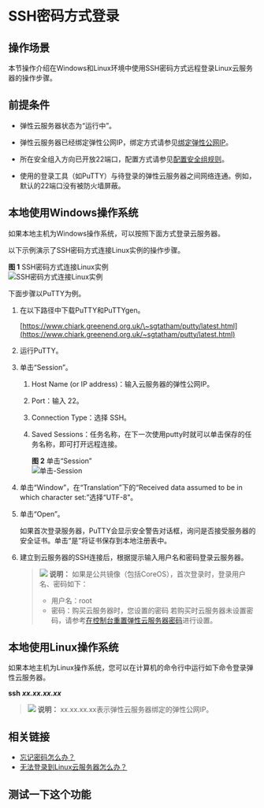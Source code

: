 # SSH密码方式登录<a name="ZH-CN_TOPIC_0017955633"></a>

## 操作场景<a name="section193261132111117"></a>

本节操作介绍在Windows和Linux环境中使用SSH密码方式远程登录Linux云服务器的操作步骤。

## 前提条件<a name="section58260650112020"></a>

-   弹性云服务器状态为“运行中”。
-   弹性云服务器已经绑定弹性公网IP，绑定方式请参见[绑定弹性公网IP](绑定弹性公网IP.md)。

-   所在安全组入方向已开放22端口，配置方式请参见[配置安全组规则](配置安全组规则.md)。
-   使用的登录工具（如PuTTY）与待登录的弹性云服务器之间网络连通。例如，默认的22端口没有被防火墙屏蔽。

## 本地使用Windows操作系统<a name="section62068112020"></a>

如果本地主机为Windows操作系统，可以按照下面方式登录云服务器。

以下示例演示了SSH密码方式连接Linux实例的操作步骤。

**图 1**  SSH密码方式连接Linux实例<a name="fig14463164512595"></a>  
![](figures/SSH密码方式连接Linux实例.gif "SSH密码方式连接Linux实例")

下面步骤以PuTTY为例。

1.  在以下路径中下载PuTTY和PuTTYgen。

    [https://www.chiark.greenend.org.uk/\~sgtatham/putty/latest.html](https://www.chiark.greenend.org.uk/~sgtatham/putty/latest.html)

2.  运行PuTTY。
3.  单击“Session”。
    1.  Host Name \(or IP address\)：输入云服务器的弹性公网IP。
    2.  Port：输入 22。
    3.  Connection Type：选择 SSH。
    4.  Saved Sessions：任务名称，在下一次使用putty时就可以单击保存的任务名称，即可打开远程连接。

        **图 2**  单击“Session”<a name="fig74247114018"></a>  
        ![](figures/单击-Session.png "单击-Session")

4.  单击“Window”，在“Translation”下的“Received data assumed to be in which character set:”选择“UTF-8”。
5.  单击“Open”。

    如果首次登录服务器，PuTTY会显示安全警告对话框，询问是否接受服务器的安全证书。单击“是”将证书保存到本地注册表中。

6.  建立到云服务器的SSH连接后，根据提示输入用户名和密码登录云服务器。

    >![](public_sys-resources/icon-note.gif) **说明：** 
    >如果是公共镜像（包括CoreOS），首次登录时，登录用户名、密码如下：
    >-   用户名：root
    >-   密码：购买云服务器时，您设置的密码
    >    若购买时云服务器未设置密码，请参考[在控制台重置弹性云服务器密码](在控制台重置弹性云服务器密码.md)进行设置。


## 本地使用Linux操作系统<a name="section20811823174313"></a>

如果本地主机为Linux操作系统，您可以在计算机的命令行中运行如下命令登录弹性云服务器。

**ssh** _**xx.xx.xx.xx**_

>![](public_sys-resources/icon-note.gif) **说明：** 
>xx.xx.xx.xx表示弹性云服务器绑定的弹性公网IP。

## 相关链接<a name="section2826432183510"></a>

-   [忘记密码怎么办？](密码使用场景介绍.md)
-   [无法登录到Linux云服务器怎么办？](https://support.huaweicloud.com/ecs_faq/zh-cn_topic_0105127983.html)

## 测试一下这个功能
